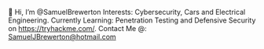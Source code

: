 👋 Hi, I’m @SamuelBrewerton
Interests: Cybersecurity, Cars and Electrical Engineering.
Currently Learning: Penetration Testing and Defensive Security on https://tryhackme.com/.
Contact Me @: SamuelJBrewerton@hotmail.com
